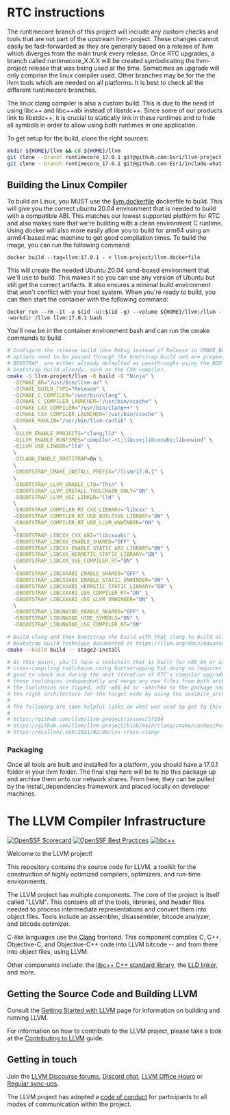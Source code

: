 # RTC instructions

The runtimecore branch of this project will include any custom checks and tools that are not part of the upstream
llvm-project. These changes cannot easily be fast-forwarded as they are generally based on a release of llvm which
diverges from the main trunk every release. Once RTC upgrades, a branch called runtimecore_X.X.X will be created
symbolicating the llvm-project release that was being used at the time. Sometimes an upgrade will only comprise the
linux compiler used. Other branches may be for the the llvm tools which are needed on all platforms. It is best to check
all the different runtimecore branches.

The linux clang compiler is also a custom build. This is due to the need of using libc++ and libc++abi instead of
libstdc++. Since some of our products link to libstdc++, it is crucial to statically link in these runtimes and to hide
all symbols in order to allow using both runtimes in one application.

To get setup for the build, clone the right sources:

```sh
mkdir ${HOME}/llvm && cd ${HOME}/llvm
git clone --branch runtimecore_17.0.1 git@github.com:Esri/llvm-project.git
git clone --branch runtimecore_17.0.1 git@github.com:Esri/include-what-you-use.git
```

## Building the Linux Compiler

To build on Linux, you MUST use the [llvm.dockerfile](llvm.dockerfile) dockerfile to build. This will give you the
correct ubuntu 20.04 environment that is needed to build with a compatible ABI. This matches our lowest supported
platform for RTC and also makes sure that we're building with a clean environment C runtime. Using docker will also more
easily allow you to build for arm64 using an arm64 based mac machine to get good compilation times. To build the image,
you can run the following command:

`docker build --tag=llvm:17.0.1 - < llvm-project/llvm.dockerfile`

This will create the needed Ubuntu 20.04 sand-boxed environment that we'll use to build. This makes it so you can use
any version of Ubuntu but still get the correct artifacts. It also ensures a minimal build environment that won't
conflict with your host system. When you're ready to build, you can then start the container with the following command:

`docker run --rm -it -u $(id -u):$(id -g) --volume ${HOME}/llvm:/llvm --workdir /llvm llvm:17.0.1 bash`

You'll now be in the container environment bash and can run the cmake commands to build.

```sh
# Configure the release build (Use Debug instead of Release in CMAKE_BUILD_TYPE to debug tools). Note that many of the
# options need to be passed through the bootstrap build and are prepended with BOOTSTRAP_. The options that don't have
# BOOSTRAP_ are either already defaulted as passthroughs using the BOOTSTRAP_DEFAULT_PASSTHROUGH list or changed by the
# bootstrap build already, such as the CXX compiler.
cmake -S llvm-project/llvm -B build -G "Ninja" \
  -DCMAKE_AR="/usr/bin/llvm-ar" \
  -DCMAKE_BUILD_TYPE="Release" \
  -DCMAKE_C_COMPILER="/usr/bin/clang" \
  -DCMAKE_C_COMPILER_LAUNCHER="/usr/bin/ccache" \
  -DCMAKE_CXX_COMPILER="/usr/bin/clang++" \
  -DCMAKE_CXX_COMPILER_LAUNCHER="/usr/bin/ccache" \
  -DCMAKE_RANLIB="/usr/bin/llvm-ranlib" \
  \
  -DLLVM_ENABLE_PROJECTS="clang;lld" \
  -DLLVM_ENABLE_RUNTIMES="compiler-rt;libcxx;libcxxabi;libunwind" \
  -DLLVM_USE_LINKER="lld" \
  \
  -DCLANG_ENABLE_BOOTSTRAP=On \
  \
  -DBOOTSTRAP_CMAKE_INSTALL_PREFIX="/llvm/17.0.1" \
  \
  -DBOOTSTRAP_LLVM_ENABLE_LTO="Thin" \
  -DBOOTSTRAP_LLVM_INSTALL_TOOLCHAIN_ONLY="ON" \
  -DBOOTSTRAP_LLVM_USE_LINKER="lld" \
  \
  -DBOOTSTRAP_COMPILER_RT_CXX_LIBRARY="libcxx" \
  -DBOOTSTRAP_COMPILER_RT_USE_BUILTINS_LIBRARY="ON" \
  -DBOOTSTRAP_COMPILER_RT_USE_LLVM_UNWINDER="ON" \
  \
  -DBOOTSTRAP_LIBCXX_CXX_ABI="libcxxabi" \
  -DBOOTSTRAP_LIBCXX_ENABLE_SHARED="OFF" \
  -DBOOTSTRAP_LIBCXX_ENABLE_STATIC_ABI_LIBRARY="ON" \
  -DBOOTSTRAP_LIBCXX_HERMETIC_STATIC_LIBRARY="ON" \
  -DBOOTSTRAP_LIBCXX_USE_COMPILER_RT="ON" \
  \
  -DBOOTSTRAP_LIBCXXABI_ENABLE_SHARED="OFF" \
  -DBOOTSTRAP_LIBCXXABI_ENABLE_STATIC_UNWINDER="ON" \
  -DBOOTSTRAP_LIBCXXABI_HERMETIC_STATIC_LIBRARY="ON" \
  -DBOOTSTRAP_LIBCXXABI_USE_COMPILER_RT="ON" \
  -DBOOTSTRAP_LIBCXXABI_USE_LLVM_UNWINDER="ON" \
  \
  -DBOOTSTRAP_LIBUNWIND_ENABLE_SHARED="OFF" \
  -DBOOTSTRAP_LIBUNWIND_HIDE_SYMBOLS="ON" \
  -DBOOTSTRAP_LIBUNWIND_USE_COMPILER_RT="ON"

# build clang and then bootstrap the build with that clang to build all tools, runtimes and clang again using the
# bootstrap build technique documented at https://llvm.org/docs/AdvancedBuilds.html
cmake --build build -- stage2-install

# At this point, you'll have a toolchain that is built for x86_64 or aarch64. LLVM does provide support for
# cross-compiling toolchains using bootstrapping but doing so requires setting up sysroots and cmake files that would be
# good to check out during the next iteration of RTC's compiler upgrade but to move forward, instead just build
# these toolchains independently and merge any new files from both architectures into each other for simplicity. When
# the toolchains are zipped, add -x86_64 or -aarch64 to the package name so the install dependencies framework can get
# the right architecture for the target node by using the ansibile_architecure.
#
# The following are some helpful links on what was used to get to this point:
#
# https://github.com/llvm/llvm-project/issues/57104
# https://github.com/llvm/llvm-project/blob/main/clang/cmake/caches/Fuchsia-stage2.cmake
# https://mcilloni.ovh/2021/02/09/cxx-cross-clang/
```

### Packaging

Once all tools are built and installed for a platform, you should have a 17.0.1 folder in your llvm folder. The final
step here will be to zip this package up and archive them onto our network shares. From here, they can be pulled by the
install_dependencies framework and placed locally on developer machines.

# The LLVM Compiler Infrastructure

[![OpenSSF Scorecard](https://api.securityscorecards.dev/projects/github.com/llvm/llvm-project/badge)](https://securityscorecards.dev/viewer/?uri=github.com/llvm/llvm-project)
[![OpenSSF Best Practices](https://www.bestpractices.dev/projects/8273/badge)](https://www.bestpractices.dev/projects/8273)
[![libc++](https://github.com/llvm/llvm-project/actions/workflows/libcxx-build-and-test.yaml/badge.svg?branch=main&event=schedule)](https://github.com/llvm/llvm-project/actions/workflows/libcxx-build-and-test.yaml?query=event%3Aschedule)

Welcome to the LLVM project!

This repository contains the source code for LLVM, a toolkit for the
construction of highly optimized compilers, optimizers, and run-time
environments.

The LLVM project has multiple components. The core of the project is
itself called "LLVM". This contains all of the tools, libraries, and header
files needed to process intermediate representations and convert them into
object files. Tools include an assembler, disassembler, bitcode analyzer, and
bitcode optimizer.

C-like languages use the [Clang](https://clang.llvm.org/) frontend. This
component compiles C, C++, Objective-C, and Objective-C++ code into LLVM bitcode
-- and from there into object files, using LLVM.

Other components include:
the [libc++ C++ standard library](https://libcxx.llvm.org),
the [LLD linker](https://lld.llvm.org), and more.

## Getting the Source Code and Building LLVM

Consult the
[Getting Started with LLVM](https://llvm.org/docs/GettingStarted.html#getting-the-source-code-and-building-llvm)
page for information on building and running LLVM.

For information on how to contribute to the LLVM project, please take a look at
the [Contributing to LLVM](https://llvm.org/docs/Contributing.html) guide.

## Getting in touch

Join the [LLVM Discourse forums](https://discourse.llvm.org/), [Discord
chat](https://discord.gg/xS7Z362),
[LLVM Office Hours](https://llvm.org/docs/GettingInvolved.html#office-hours) or
[Regular sync-ups](https://llvm.org/docs/GettingInvolved.html#online-sync-ups).

The LLVM project has adopted a [code of conduct](https://llvm.org/docs/CodeOfConduct.html) for
participants to all modes of communication within the project.
